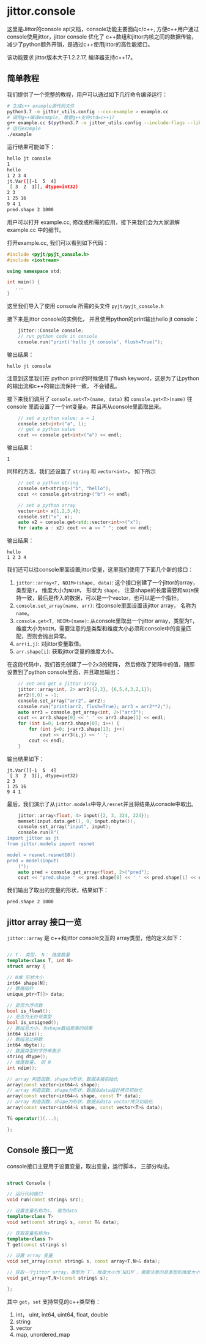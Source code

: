 jittor.console
=====================

这里是Jittor的console api文档，console功能主要面向c/c++, 方便c++用户通过console使用jittor，jittor console 优化了
c++数组和jittor内核之间的数据传输，减少了python额外开销，是通过c++使用jittor的高性能接口。

该功能要求 jittor版本大于1.2.2.17, 编译器支持c++17。

## 简单教程

我们提供了一个完整的教程，用户可以通过如下几行命令编译运行：

```bash
# 生成c++ example源代码文件
python3.7 -m jittor_utils.config --cxx-example > example.cc
# 调用g++编译example, 需要g++支持std=c++17
g++ example.cc $(python3.7 -m jittor_utils.config --include-flags --libs-flags --cxx-flags) -o example)
# 运行example
./example
```

运行结果可能如下：
```bash
hello jt console
1
hello
1 2 3 4 
jt.Var([[-1  5  4]
 [ 3  2  1]], dtype=int32)
2 3
1 25 16 
9 4 1 
pred.shape 2 1000
```

用户可以打开 example.cc, 修改成所需的应用，接下来我们会为大家讲解 example.cc 中的细节。

打开example.cc, 我们可以看到如下代码：

```cpp
#include <pyjt/pyjt_console.h>
#include <iostream>

using namespace std;

int main() {
   ...
}
```

这里我们导入了使用 console 所需的头文件 `pyjt/pyjt_console.h`

接下来是jittor console的实例化， 并且使用python的print输出hello jt console：

```cpp
    jittor::Console console;
    // run python code in console
    console.run("print('hello jt console', flush=True)");
```

输出结果：

```
hello jt console
```

注意到这里我们在 python print的时候使用了flush keyword，这是为了让python的输出流和c++的输出流保持一致，
不会错乱。

接下来我们调用了 `console.set<T>(name, data)` 和 `console.get<T>(name)` 往 console 里面设置了一个int变量a，并且再从console里面取出来。

```cpp
    // set a python value: a = 1
    console.set<int>("a", 1);
    // get a python value
    cout << console.get<int>("a") << endl;
```

输出结果：

```
1
```

同样的方法，我们还设置了 `string` 和 `vector<int>`， 如下所示

```cpp
    // set a python string
    console.set<string>("b", "hello");
    cout << console.get<string>("b") << endl;

    // set a python array
    vector<int> x{1,2,3,4};
    console.set("x", x);
    auto x2 = console.get<std::vector<int>>("x");
    for (auto a : x2) cout << a << " "; cout << endl;
```

输出结果：

```
hello
1 2 3 4 
```

我们还可以往console里面设置jittor变量，这里我们使用了下面几个新的接口：

1. `jittor::array<T, NDIM>(shape, data)`: 这个接口创建了一个jittor的array，类型是`T`， 维度大小为`NDIM`， 形状为 `shape`， 注意shape的长度需要和`NDIM`保持一致，最后是传入的数据，可以是一个vector，也可以是一个指针。
2. `console.set_array(name, arr)`: 往console里面设置该jittor array， 名称为`name`。
3. `console.get<T, NDIM>(name)`: 从console里取出一个jittor array，类型为`T`，维度大小为`NDIM`，需要注意的是类型和维度大小必须和console中的变量匹配，否则会抛出异常。
4. `arr(i,j)`: 对jittor变量取值。
5. `arr.shape[i]`: 获取jittor变量的维度大小。

在这段代码中，我们首先创建了一个2x3的矩阵， 然后修改了矩阵中的值，随即设置到了python console里面，并且取出输出：

```cpp
    // set and get a jittor array
    jittor::array<int, 2> arr2({2,3}, {6,5,4,3,2,1});
    arr2(0,0) = -1;
    console.set_array("arr2", arr2);
    console.run("print(arr2, flush=True); arr3 = arr2**2;");
    auto arr3 = console.get_array<int, 2>("arr3");
    cout << arr3.shape[0] << ' ' << arr3.shape[1] << endl;
    for (int i=0; i<arr3.shape[0]; i++) {
        for (int j=0; j<arr3.shape[1]; j++)
            cout << arr3(i,j) << ' ';
        cout << endl;
    }
```

输出结果如下：

```
jt.Var([[-1  5  4]
 [ 3  2  1]], dtype=int32)
2 3
1 25 16 
9 4 1 
```

最后，我们演示了从`jittor.models`中导入`resnet`并且将结果从console中取出。

```cpp
    jittor::array<float, 4> input({2, 3, 224, 224});
    memset(input.data.get(), 0, input.nbyte());
    console.set_array("input", input);
    console.run(R"(
import jittor as jt
from jittor.models import resnet

model = resnet.resnet18()
pred = model(input)
    )");
    auto pred = console.get_array<float, 2>("pred");
    cout << "pred.shape " << pred.shape[0] << ' ' << pred.shape[1] << endl;
```

我们输出了取出的变量的形状，结果如下：

```
pred.shape 2 1000
```

## jittor array 接口一览

`jittor::array` 是 c++和jittor console交互的 array类型，他的定义如下：

```cpp

// T： 类型， N： 维度数量
template<class T, int N>
struct array {

// N维 形状大小
int64 shape[N];
// 数据指针
unique_ptr<T[]> data;

// 是否为浮点数
bool is_float();
// 是否为无符号类型
bool is_unsigned();
// 数组总大小，为shape数组累乘的结果
int64 size();
// 数组总比特数
int64 nbyte();
// 数据类型的字符串表示
string dtype();
// 维度数量， 同 N
int ndim();

// array 构造函数，shape为形状，数据未被初始化
array(const vector<int64>& shape);
// array 构造函数，shape为形状，数据从data指针拷贝初始化
array(const vector<int64>& shape, const T* data);
// array 构造函数，shape为形状，数据从data vector拷贝初始化
array(const vector<int64>& shape, const vector<T>& data);

T& operator()(...);

};
```

## Console 接口一览

console接口主要用于设置变量，取出变量，运行脚本， 三部分构成。

```cpp

struct Console {

// 运行代码接口
void run(const string& src);

// 设置变量名称为s， 值为data
template<class T>
void set(const string& s, const T& data);

// 获取变量名称为s
template<class T>
T get(const string& s)

// 设置 array 变量
void set_array(const string& s, const array<T,N>& data);

// 获取一个jittor array，类型为`T`，维度大小为`NDIM`，需要注意的是类型和维度大小必须和console中的变量匹配，否则会抛出异常。
void get_array<T,N>(const string& s);

};
```

其中 `get`，`set` 支持常见的c++类型有：

1. int， uint, int64, uint64, float, double
2. string
3. vector
4. map, unordered_map
